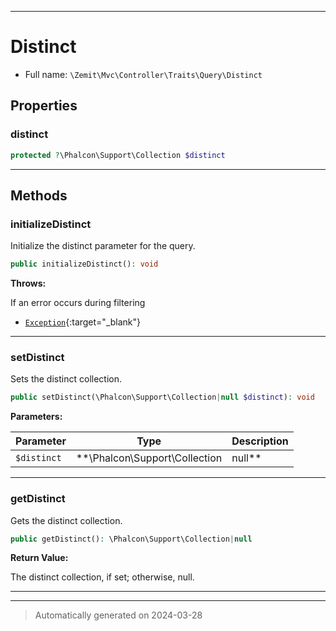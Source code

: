 ***

# Distinct





* Full name: `\Zemit\Mvc\Controller\Traits\Query\Distinct`



## Properties


### distinct



```php
protected ?\Phalcon\Support\Collection $distinct
```






***

## Methods


### initializeDistinct

Initialize the distinct parameter for the query.

```php
public initializeDistinct(): void
```











**Throws:**
<p>If an error occurs during filtering</p>

- [`Exception`](https://docs.phalcon.io/latest/api/){:target="_blank"}



***

### setDistinct

Sets the distinct collection.

```php
public setDistinct(\Phalcon\Support\Collection|null $distinct): void
```








**Parameters:**

| Parameter | Type | Description |
|-----------|------|-------------|
| `$distinct` | **\Phalcon\Support\Collection|null** | The distinct collection to set. |





***

### getDistinct

Gets the distinct collection.

```php
public getDistinct(): \Phalcon\Support\Collection|null
```









**Return Value:**

The distinct collection, if set; otherwise, null.




***

***
> Automatically generated on 2024-03-28

